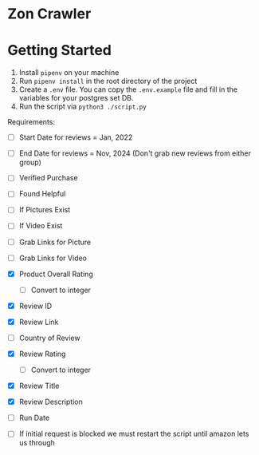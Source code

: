 # Zon Crawler

# Getting Started

1. Install `pipenv` on your machine
2. Run `pipenv install` in the root directory of the project
3. Create a `.env` file. You can copy the `.env.example` file and fill in the variables for your postgres set DB.
4. Run the script via `python3 ./script.py`

Requirements:

- [ ] Start Date for reviews = Jan, 2022
- [ ] End Date for reviews = Nov, 2024 (Don't grab new reviews from either group)

- [ ] Verified Purchase
- [ ] Found Helpful
- [ ] If Pictures Exist
- [ ] If Video Exist
- [ ] Grab Links for Picture
- [ ] Grab Links for Video
- [x] Product Overall Rating
  - [ ] Convert to integer
- [x] Review ID
- [x] Review Link
- [ ] Country of Review
- [x] Review Rating
  - [ ] Convert to integer
- [x] Review Title
- [x] Review Description
- [ ] Run Date
- [ ] If initial request is blocked we must restart the script until amazon lets us through
